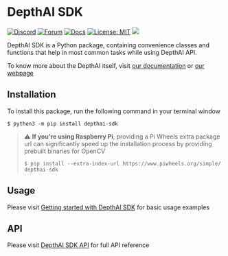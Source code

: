 # DepthAI SDK

[![Discord](https://img.shields.io/discord/790680891252932659?label=Discord)](https://discord.gg/luxonis)
[![Forum](https://img.shields.io/badge/Forum-discuss-orange)](https://discuss.luxonis.com/)
[![Docs](https://img.shields.io/badge/Docs-DepthAI_SDK-yellow)](https://docs.luxonis.com/projects/sdk)
[![License: MIT](https://img.shields.io/badge/License-MIT-green.svg)](https://opensource.org/licenses/MIT)
[![](https://img.shields.io/pypi/v/depthai-sdk.svg)](https://pypi.org/project/depthai-sdk/)

DepthAI SDK is a Python package, containing convenience classes and functions that help in most common tasks while using DepthAI API.

To know more about the DepthAI itself, visit [our documentation](https://docs.luxonis.com/projects/sdk/en/latest/) or [our webpage](https://luxonis.com)

## Installation

To install this package, run the following command in your terminal window

```
$ python3 -m pip install depthai-sdk
```

> :warning: **If you're using Raspberry Pi**, providing a Pi Wheels extra package url can significantly speed up the installation process by providing prebuilt binaries for OpenCV
> ```
> $ pip install --extra-index-url https://www.piwheels.org/simple/ depthai-sdk
> ```

## Usage

Please visit [Getting started with DepthAI SDK](https://docs.luxonis.com/projects/sdk/en/latest/getting_started/) for basic usage examples


## API

Please visit [DepthAI SDK API](https://docs.luxonis.com/projects/sdk/en/latest/api/) for full API reference
